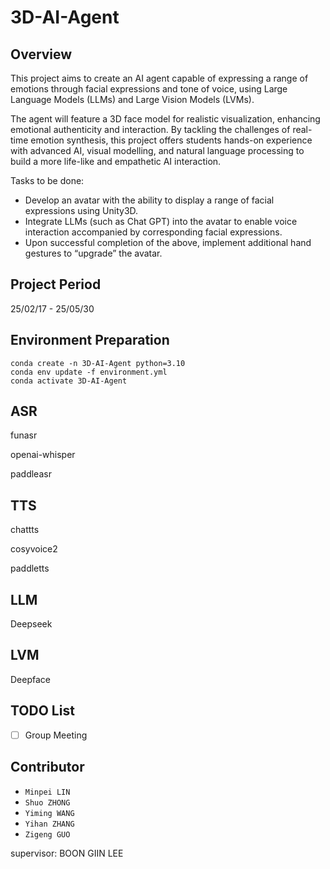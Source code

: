 # 3D-AI-Agent
## Overview

This project aims to create an AI agent capable of expressing a range of emotions through facial expressions and tone of voice, using Large Language Models (LLMs) and Large Vision Models (LVMs). 

The agent will feature a 3D face model for realistic visualization, enhancing emotional authenticity and interaction. By tackling the challenges of real-time emotion synthesis, this project offers students hands-on experience with advanced AI, visual modelling, and natural language processing to build a more life-like and empathetic AI interaction.

Tasks to be done:

- Develop an avatar with the ability to display a range of facial expressions using Unity3D.
- Integrate LLMs (such as Chat GPT) into the avatar to enable voice interaction accompanied by corresponding facial expressions.
- Upon successful completion of the above, implement additional hand gestures to “upgrade” the avatar.

## Project Period

25/02/17 - 25/05/30

## Environment Preparation
```
conda create -n 3D-AI-Agent python=3.10
conda env update -f environment.yml
conda activate 3D-AI-Agent
```
## ASR

funasr

openai-whisper

paddleasr

## TTS

chattts

cosyvoice2

paddletts

## LLM

Deepseek

## LVM

Deepface

## TODO List

- [ ] Group Meeting

## Contributor

- `Minpei LIN`
- `Shuo ZHONG`
- `Yiming WANG`
- `Yihan ZHANG`
- `Zigeng GUO`

supervisor: BOON GIIN LEE

